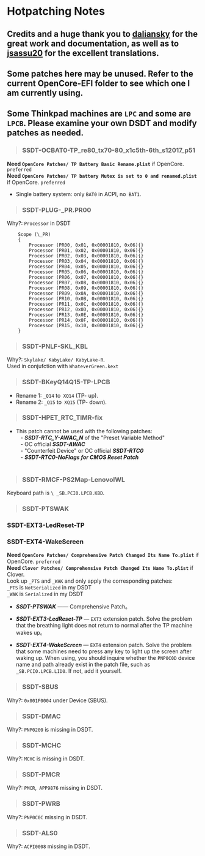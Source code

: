 # Hotpatching Notes

## **Credits and a huge thank you to [daliansky](https://github.com/daliansky) for  the great work and documentation, as well as to [jsassu20](https://github.com/jsassu20) for the excellent translations.**

## Some patches here may be unused. Refer to the current OpenCore-EFI folder to see which one I am currently using.

## Some Thinkpad machines are `LPC` and some are` LPCB`. Please examine your own DSDT and modify patches as needed.

> ### SSDT-OCBAT0-TP_re80_tx70-80_x1c5th-6th_s12017_p51
**Need `OpenCore Patches/ TP Battery Basic Rename.plist`** if OpenCore. `preferred`  
**Need `OpenCore Patches/ TP battery Mutex is set to 0 and renamed.plist`** if OpenCore. `preferred`

- Single battery system: only `BAT0` in ACPI, no` BAT1`.
  
> ### SSDT-PLUG-_PR.PR00
Why?: `Processor` in DSDT
```
    Scope (\_PR)
    {
        Processor (PR00, 0x01, 0x00001810, 0x06){}
        Processor (PR01, 0x02, 0x00001810, 0x06){}
        Processor (PR02, 0x03, 0x00001810, 0x06){}
        Processor (PR03, 0x04, 0x00001810, 0x06){}
        Processor (PR04, 0x05, 0x00001810, 0x06){}
        Processor (PR05, 0x06, 0x00001810, 0x06){}
        Processor (PR06, 0x07, 0x00001810, 0x06){}
        Processor (PR07, 0x08, 0x00001810, 0x06){}
        Processor (PR08, 0x09, 0x00001810, 0x06){}
        Processor (PR09, 0x0A, 0x00001810, 0x06){}
        Processor (PR10, 0x0B, 0x00001810, 0x06){}
        Processor (PR11, 0x0C, 0x00001810, 0x06){}
        Processor (PR12, 0x0D, 0x00001810, 0x06){}
        Processor (PR13, 0x0E, 0x00001810, 0x06){}
        Processor (PR14, 0x0F, 0x00001810, 0x06){}
        Processor (PR15, 0x10, 0x00001810, 0x06){}
    }
```

> ### SSDT-PNLF-SKL_KBL
Why?: `Skylake/ KabyLake/ KabyLake-R`.  
Used in conjufction with `WhateverGreen.kext`

> ### SSDT-BKeyQ14Q15-TP-LPCB
- Rename 1: `_Q14` to` XQ14` (TP- up).  
- Rename 2: `_Q15` to` XQ15` (TP- down).

> ### SSDT-HPET_RTC_TIMR-fix
- This patch cannot be used with the following patches:  
   - ***SSDT-RTC_Y-AWAC_N*** of the "Preset Variable Method"  
   - OC official ***SSDT-AWAC***  
   - "Counterfeit Device" or OC official ***SSDT-RTC0***  
   - ***SSDT-RTC0-NoFlags for CMOS Reset Patch***  
   
> ### SSDT-RMCF-PS2Map-LenovoIWL
Keyboard path is `\ _SB.PCI0.LPCB.KBD`.   

> ### SSDT-PTSWAK
### SSDT-EXT3-LedReset-TP
### SSDT-EXT4-WakeScreen
**Need `OpenCore Patches/ Comprehensive Patch Changed Its Name To.plist`** if OpenCore. `preferred`  
**Need `Clover Patches/ Comprehensive Patch Changed Its Name To.plist`** if Clover.  
Look up `_PTS` and `_WAK` and only apply the corresponding patches:  
`_PTS` is `NotSerialized` in my DSDT  
`_WAK` is `Serialized` in my DSDT  

- ***SSDT-PTSWAK*** —— Comprehensive Patch。

- ***SSDT-EXT3-LedReset-TP*** — `EXT3` extension patch. Solve the problem that the breathing light does not return to normal after the TP machine wakes up。

- ***SSDT-EXT4-WakeScreen*** — `EXT4` extension patch. Solve the problem that some machines need to press any key to light up the screen after waking up. When using, you should inquire whether the `PNP0C0D` device name and path already exist in the patch file, such as` _SB.PCI0.LPCB.LID0`. If not, add it yourself.

> ### SSDT-SBUS
Why?: `0x001F0004` under Device (SBUS).

> ### SSDT-DMAC
Why?: `PNP0200` is missing in DSDT.
 
> ### SSDT-MCHC
Why?:  `MCHC` is missing in DSDT.
 
> ### SSDT-PMCR
Why?: `PMCR`,` APP9876` missing in DSDT.

> ### SSDT-PWRB
Why?: `PNP0C0C` missing in DSDT.

> ### SSDT-ALS0
Why?: `ACPI0008` missing in DSDT.
